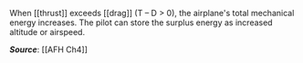 When [[thrust]] exceeds [[drag]] (T – D > 0), the airplane's total mechanical energy increases. The pilot can store the surplus energy as increased altitude or airspeed.



***Source***: [[AFH Ch4]]